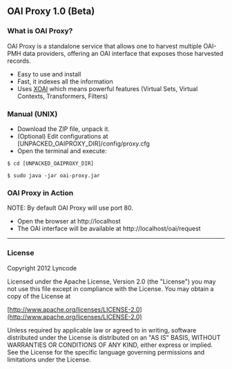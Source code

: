 ## OAI Proxy 1.0 (Beta)

### What is OAI Proxy?

OAI Proxy is a standalone service that allows one to harvest multiple OAI-PMH data providers, offering an OAI interface that exposes those harvested records.

- Easy to use and install
- Fast, it indexes all the information
- Uses [XOAI](http://github.com/lyncode/xoai) which means powerful features (Virtual Sets, Virtual Contexts, Transformers, Filters)


### Manual (UNIX)

- Download the ZIP file, unpack it.
- (Optional) Edit configurations at [UNPACKED_OAIPROXY_DIR]/config/proxy.cfg 
- Open the terminal and execute:

``$ cd [UNPACKED_OAIPROXY_DIR]``

``$ sudo java -jar oai-proxy.jar``

### OAI Proxy in Action

NOTE: By default OAI Proxy will use port 80.

- Open the browser at http://localhost
- The OAI interface will be available at http://localhost/oai/request

- - -

### License

Copyright 2012 Lyncode

Licensed under the Apache License, Version 2.0 (the "License") you may not use this file except in compliance with the License.
You may obtain a copy of the License at 
	
[http://www.apache.org/licenses/LICENSE-2.0](http://www.apache.org/licenses/LICENSE-2.0)

Unless required by applicable law or agreed to in writing, software distributed under the License is distributed on an "AS IS" BASIS, WITHOUT WARRANTIES OR CONDITIONS OF ANY KIND, either express or implied. See the License for the specific language governing permissions and limitations under the License.
